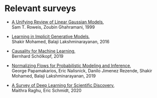 # Relevant surveys

* [A Unifying Review of Linear Gaussian Models](https://www.semanticscholar.org/paper/A-Unifying-Review-of-Linear-Gaussian-Models-Roweis-Ghahramani/30755a7614148f1acf5edca72385832410c7c33a),  
Sam T. Roweis, Zoubin Ghahramani, 1999

* [Learning in Implicit Generative Models](https://arxiv.org/abs/1610.03483),  
Shakir Mohamed, Balaji Lakshminarayanan, 2016

* [Causality for Machine Learning](https://arxiv.org/abs/1911.10500),  
Bernhard Schölkopf, 2019

* [Normalizing Flows for Probabilistic Modeling and Inference](https://arxiv.org/abs/1912.02762),  
George Papamakarios, Eric Nalisnick, Danilo Jimenez Rezende, Shakir Mohamed, Balaji Lakshminarayanan, 2019

* [A Survey of Deep Learning for Scientific Discovery](https://arxiv.org/abs/2003.11755),  
Maithra Raghu, Eric Schmidt, 2020

